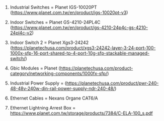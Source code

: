 1) Industrial Switches = Planet IGS-10020PT (https://www.planet.com.tw/en/product/igs-10020pt-v3)

2) Indoor Switches = Planet GS-4210-24PL4C (https://www.planet.com.tw/en/product/gs-4210-24p4c-gs-4210-24pl4c-v2)

3) Indoor Switch 2 = Planet Xgs3-24242 (https://planetechusa.com/product/xgs3-24242-layer-3-24-port-100-1000x-sfp-16-port-shared-tp-4-port-10g-sfp-stackable-managed-switch/)

4) Gbic Modules = Planet (https://planetechusa.com/product-category/networking-components/1000fx-sfp/)

5) Industrial Power Supply = (https://planetechusa.com/product/pwr-240-48-48v-240w-din-rail-power-supply-ndr-240-48/)

6) Ethernet Cables = Nexans Organe CAT6/A

7) Ethernet Lightning Arrest Box = https://www.planet.com.tw/storage/products/7384/C-ELA-100_s.pdf

